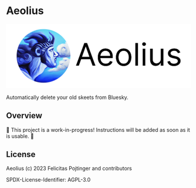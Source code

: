 # Aeolius

![Logo](./docs/logo-readme.png)

Automatically delete your old skeets from Bluesky.

## Overview

🚧 This project is a work-in-progress! Instructions will be added as soon as it is usable. 🚧

## License

Aeolius (c) 2023 Felicitas Pojtinger and contributors

SPDX-License-Identifier: AGPL-3.0
